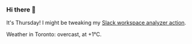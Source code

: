 ### Hi there :wave:

It's Thursday! I might be tweaking my [Slack workspace analyzer action](https://github.com/bewuethr/slack-analyzer).

Weather in Toronto: overcast, at +1°C.

